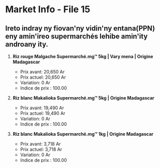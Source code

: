 # Market Info - File 15

## Ireto indray ny fiovan'ny vidin'ny entana(PPN) eny amin'ireo supermarchés lehibe amin'ity androany ity.

1. **Riz rouge Malgache Supermarché.mg™ 5kg | Vary mena | Origine Madagascar**
   - Prix avant: 20,650 Ar
   - Prix actuel: 20,650 Ar
   - Variation: 0 Ar
   - Indice de prix : 100.00

2. **Riz blanc Makalioka Supermarché.mg™ 5kg | Origine Madagascar**
   - Prix avant: 19,490 Ar
   - Prix actuel: 19,490 Ar
   - Variation: 0 Ar
   - Indice de prix : 100.00

3. **Riz blanc Makalioka Supermarché.mg™ 1kg | Origine Madagascar**
   - Prix avant: 3,718 Ar
   - Prix actuel: 3,718 Ar
   - Variation: 0 Ar
   - Indice de prix : 100.00

